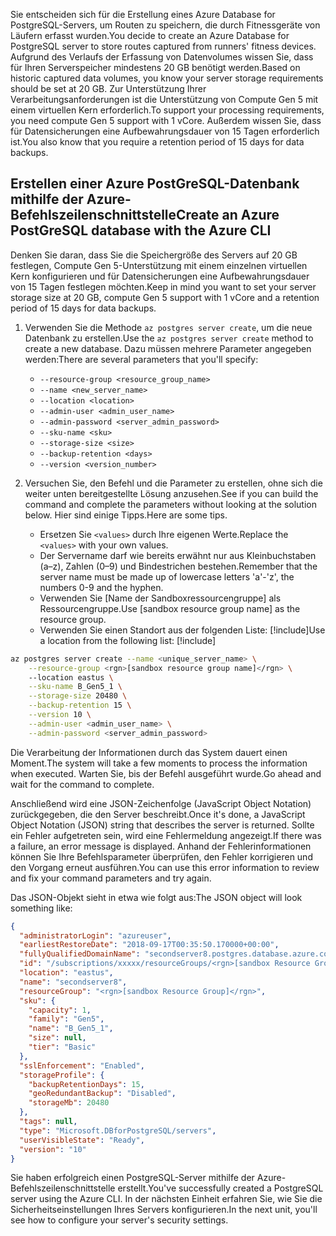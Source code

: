 <span data-ttu-id="c01c2-101">Sie entscheiden sich für die Erstellung eines Azure Database for PostgreSQL-Servers, um Routen zu speichern, die durch Fitnessgeräte von Läufern erfasst wurden.</span><span class="sxs-lookup"><span data-stu-id="c01c2-101">You decide to create an Azure Database for PostgreSQL server to store routes captured from runners' fitness devices.</span></span> <span data-ttu-id="c01c2-102">Aufgrund des Verlaufs der Erfassung von Datenvolumes wissen Sie, dass für Ihren Serverspeicher mindestens 20 GB benötigt werden.</span><span class="sxs-lookup"><span data-stu-id="c01c2-102">Based on historic captured data volumes, you know your server storage requirements should be set at 20 GB.</span></span> <span data-ttu-id="c01c2-103">Zur Unterstützung Ihrer Verarbeitungsanforderungen ist die Unterstützung von Compute Gen 5 mit einem virtuellen Kern erforderlich.</span><span class="sxs-lookup"><span data-stu-id="c01c2-103">To support your processing requirements, you need compute Gen 5 support with 1 vCore.</span></span> <span data-ttu-id="c01c2-104">Außerdem wissen Sie, dass für Datensicherungen eine Aufbewahrungsdauer von 15 Tagen erforderlich ist.</span><span class="sxs-lookup"><span data-stu-id="c01c2-104">You also know that you require a retention period of 15 days for data backups.</span></span>

## <a name="create-an-azure-postgresql-database-with-the-azure-cli"></a><span data-ttu-id="c01c2-105">Erstellen einer Azure PostGreSQL-Datenbank mithilfe der Azure-Befehlszeilenschnittstelle</span><span class="sxs-lookup"><span data-stu-id="c01c2-105">Create an Azure PostGreSQL database with the Azure CLI</span></span>

<span data-ttu-id="c01c2-106">Denken Sie daran, dass Sie die Speichergröße des Servers auf 20 GB festlegen, Compute Gen 5-Unterstützung mit einem einzelnen virtuellen Kern konfigurieren und für Datensicherungen eine Aufbewahrungsdauer von 15 Tagen festlegen möchten.</span><span class="sxs-lookup"><span data-stu-id="c01c2-106">Keep in mind you want to set your server storage size at 20 GB, compute Gen 5 support with 1 vCore and a retention period of 15 days for data backups.</span></span>

1. <span data-ttu-id="c01c2-107">Verwenden Sie die Methode `az postgres server create`, um die neue Datenbank zu erstellen.</span><span class="sxs-lookup"><span data-stu-id="c01c2-107">Use the `az postgres server create` method to create a new database.</span></span> <span data-ttu-id="c01c2-108">Dazu müssen mehrere Parameter angegeben werden:</span><span class="sxs-lookup"><span data-stu-id="c01c2-108">There are several parameters that you'll specify:</span></span>
    - `--resource-group <resource_group_name>`
    - `--name <new_server_name>`
    - `--location <location>`
    - `--admin-user <admin_user_name>`
    - `--admin-password <server_admin_password>`
    - `--sku-name <sku>`
    - `--storage-size <size>`
    - `--backup-retention <days>`
    - `--version <version_number>`
    
2. <span data-ttu-id="c01c2-109">Versuchen Sie, den Befehl und die Parameter zu erstellen, ohne sich die weiter unten bereitgestellte Lösung anzusehen.</span><span class="sxs-lookup"><span data-stu-id="c01c2-109">See if you can build the command and complete the parameters without looking at the solution below.</span></span> <span data-ttu-id="c01c2-110">Hier sind einige Tipps.</span><span class="sxs-lookup"><span data-stu-id="c01c2-110">Here are some tips.</span></span>
    - <span data-ttu-id="c01c2-111">Ersetzen Sie `<values>` durch Ihre eigenen Werte.</span><span class="sxs-lookup"><span data-stu-id="c01c2-111">Replace the `<values>` with your own values.</span></span> 
    - <span data-ttu-id="c01c2-112">Der Servername darf wie bereits erwähnt nur aus Kleinbuchstaben (a–z), Zahlen (0–9) und Bindestrichen bestehen.</span><span class="sxs-lookup"><span data-stu-id="c01c2-112">Remember that the server name must be  made up of lowercase letters 'a'-'z', the numbers 0-9 and the hyphen.</span></span>
    - <span data-ttu-id="c01c2-113">Verwenden Sie <rgn>[Name der Sandboxressourcengruppe]</rgn> als Ressourcengruppe.</span><span class="sxs-lookup"><span data-stu-id="c01c2-113">Use <rgn>[sandbox resource group name]</rgn> as the resource group.</span></span>
    - <span data-ttu-id="c01c2-114">Verwenden Sie einen Standort aus der folgenden Liste: [!include[](../../../includes/azure-sandbox-regions-note.md)]</span><span class="sxs-lookup"><span data-stu-id="c01c2-114">Use a location from the following list:   [!include[](../../../includes/azure-sandbox-regions-note.md)]</span></span>
    
```bash
az postgres server create --name <unique_server_name> \
    --resource-group <rgn>[sandbox resource group name]</rgn> \ 
    --location eastus \
    --sku-name B_Gen5_1 \
    --storage-size 20480 \
    --backup-retention 15 \
    --version 10 \
    --admin-user <admin_user_name> \
    --admin-password <server_admin_password>
```

<span data-ttu-id="c01c2-115">Die Verarbeitung der Informationen durch das System dauert einen Moment.</span><span class="sxs-lookup"><span data-stu-id="c01c2-115">The system will take a few moments to process the information when executed.</span></span> <span data-ttu-id="c01c2-116">Warten Sie, bis der Befehl ausgeführt wurde.</span><span class="sxs-lookup"><span data-stu-id="c01c2-116">Go ahead and wait for the command to complete.</span></span>

<span data-ttu-id="c01c2-117">Anschließend wird eine JSON-Zeichenfolge (JavaScript Object Notation) zurückgegeben, die den Server beschreibt.</span><span class="sxs-lookup"><span data-stu-id="c01c2-117">Once it's done, a JavaScript Object Notation (JSON) string that describes the server is returned.</span></span> <span data-ttu-id="c01c2-118">Sollte ein Fehler aufgetreten sein, wird eine Fehlermeldung angezeigt.</span><span class="sxs-lookup"><span data-stu-id="c01c2-118">If there was a failure, an error message is displayed.</span></span> <span data-ttu-id="c01c2-119">Anhand der Fehlerinformationen können Sie Ihre Befehlsparameter überprüfen, den Fehler korrigieren und den Vorgang erneut ausführen.</span><span class="sxs-lookup"><span data-stu-id="c01c2-119">You can use this error information to review and fix your command parameters and try again.</span></span>

<span data-ttu-id="c01c2-120">Das JSON-Objekt sieht in etwa wie folgt aus:</span><span class="sxs-lookup"><span data-stu-id="c01c2-120">The JSON object will look something like:</span></span>

```json
{
  "administratorLogin": "azureuser",
  "earliestRestoreDate": "2018-09-17T00:35:50.170000+00:00",
  "fullyQualifiedDomainName": "secondserver8.postgres.database.azure.com",
  "id": "/subscriptions/xxxxx/resourceGroups/<rgn>[sandbox Resource Group]</rgn>/providers/Microsoft.DBforPostgreSQL/servers/secondserver8",
  "location": "eastus",
  "name": "secondserver8",
  "resourceGroup": "<rgn>[sandbox Resource Group]</rgn>",
  "sku": {
    "capacity": 1,
    "family": "Gen5",
    "name": "B_Gen5_1",
    "size": null,
    "tier": "Basic"
  },
  "sslEnforcement": "Enabled",
  "storageProfile": {
    "backupRetentionDays": 15,
    "geoRedundantBackup": "Disabled",
    "storageMb": 20480
  },
  "tags": null,
  "type": "Microsoft.DBforPostgreSQL/servers",
  "userVisibleState": "Ready",
  "version": "10"
}
```

<span data-ttu-id="c01c2-121">Sie haben erfolgreich einen PostgreSQL-Server mithilfe der Azure-Befehlszeilenschnittstelle erstellt.</span><span class="sxs-lookup"><span data-stu-id="c01c2-121">You've successfully created a PostgreSQL server using the Azure CLI.</span></span> <span data-ttu-id="c01c2-122">In der nächsten Einheit erfahren Sie, wie Sie die Sicherheitseinstellungen Ihres Servers konfigurieren.</span><span class="sxs-lookup"><span data-stu-id="c01c2-122">In the next unit, you'll see how to configure your server's security settings.</span></span>
